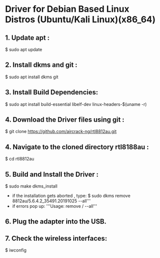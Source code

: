 # Driver for Debian Based Linux Distros (Ubuntu/Kali Linux)(x86_64)

## 1. Update apt :
$ sudo apt update

## 2. Install dkms and git :
$ sudo apt install dkms git

## 3. Install Build Dependencies:
$ sudo apt install build-essential libelf-dev linux-headers-$(uname -r)

## 4. Download the Driver files using git :
$ git clone https://github.com/aircrack-ng/rtl8812au.git

## 4. Navigate to the cloned directory rtl8188au :
$ cd rtl8812au

## 5. Build and Install the Driver :
$ sudo make dkms_install

* if the installation gets aborted , type: 
$ sudo dkms remove 8812au/5.6.4.2_35491.20191025 --all'''
* if errors pop up:
'''Usage: remove / --all'''

## 6. Plug the adapter into the USB.

## 7. Check the wireless interfaces:
$ iwconfig
